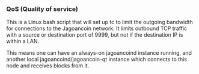 ### QoS (Quality of service) ###

This is a Linux bash script that will set up tc to limit the outgoing bandwidth for connections to the Jagoancoin network. It limits outbound TCP traffic with a source or destination port of 9999, but not if the destination IP is within a LAN.

This means one can have an always-on jagoancoind instance running, and another local jagoancoind/jagoancoin-qt instance which connects to this node and receives blocks from it.
